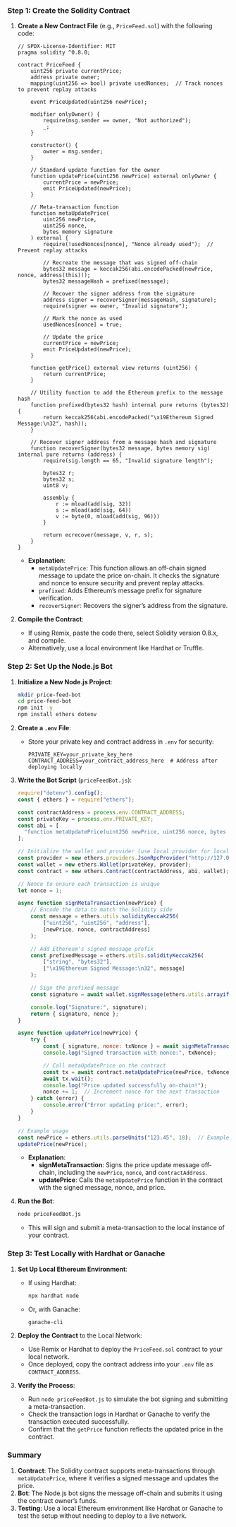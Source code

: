 

### Step 1: Create the Solidity Contract

1. **Create a New Contract File** (e.g., `PriceFeed.sol`) with the following code:

    ```solidity
    // SPDX-License-Identifier: MIT
    pragma solidity ^0.8.0;

    contract PriceFeed {
        uint256 private currentPrice;
        address private owner;
        mapping(uint256 => bool) private usedNonces;  // Track nonces to prevent replay attacks

        event PriceUpdated(uint256 newPrice);

        modifier onlyOwner() {
            require(msg.sender == owner, "Not authorized");
            _;
        }

        constructor() {
            owner = msg.sender;
        }

        // Standard update function for the owner
        function updatePrice(uint256 newPrice) external onlyOwner {
            currentPrice = newPrice;
            emit PriceUpdated(newPrice);
        }

        // Meta-transaction function
        function metaUpdatePrice(
            uint256 newPrice,
            uint256 nonce,
            bytes memory signature
        ) external {
            require(!usedNonces[nonce], "Nonce already used");  // Prevent replay attacks

            // Recreate the message that was signed off-chain
            bytes32 message = keccak256(abi.encodePacked(newPrice, nonce, address(this)));
            bytes32 messageHash = prefixed(message);

            // Recover the signer address from the signature
            address signer = recoverSigner(messageHash, signature);
            require(signer == owner, "Invalid signature");

            // Mark the nonce as used
            usedNonces[nonce] = true;

            // Update the price
            currentPrice = newPrice;
            emit PriceUpdated(newPrice);
        }

        function getPrice() external view returns (uint256) {
            return currentPrice;
        }

        // Utility function to add the Ethereum prefix to the message hash
        function prefixed(bytes32 hash) internal pure returns (bytes32) {
            return keccak256(abi.encodePacked("\x19Ethereum Signed Message:\n32", hash));
        }

        // Recover signer address from a message hash and signature
        function recoverSigner(bytes32 message, bytes memory sig) internal pure returns (address) {
            require(sig.length == 65, "Invalid signature length");

            bytes32 r;
            bytes32 s;
            uint8 v;

            assembly {
                r := mload(add(sig, 32))
                s := mload(add(sig, 64))
                v := byte(0, mload(add(sig, 96)))
            }

            return ecrecover(message, v, r, s);
        }
    }
    ```

    - **Explanation**:
        - `metaUpdatePrice`: This function allows an off-chain signed message to update the price on-chain. It checks the signature and nonce to ensure security and prevent replay attacks.
        - `prefixed`: Adds Ethereum’s message prefix for signature verification.
        - `recoverSigner`: Recovers the signer’s address from the signature.

2. **Compile the Contract**:
    - If using Remix, paste the code there, select Solidity version 0.8.x, and compile.
    - Alternatively, use a local environment like Hardhat or Truffle.

### Step 2: Set Up the Node.js Bot

1. **Initialize a New Node.js Project**:
    ```bash
    mkdir price-feed-bot
    cd price-feed-bot
    npm init -y
    npm install ethers dotenv
    ```

2. **Create a `.env` File**:
    - Store your private key and contract address in `.env` for security:

      ```plaintext
      PRIVATE_KEY=your_private_key_here
      CONTRACT_ADDRESS=your_contract_address_here  # Address after deploying locally
      ```

3. **Write the Bot Script** (`priceFeedBot.js`):

    ```javascript
    require("dotenv").config();
    const { ethers } = require("ethers");

    const contractAddress = process.env.CONTRACT_ADDRESS;
    const privateKey = process.env.PRIVATE_KEY;
    const abi = [
      "function metaUpdatePrice(uint256 newPrice, uint256 nonce, bytes memory signature) external",
    ];

    // Initialize the wallet and provider (use local provider for local testing)
    const provider = new ethers.providers.JsonRpcProvider("http://127.0.0.1:8545"); // Local provider
    const wallet = new ethers.Wallet(privateKey, provider);
    const contract = new ethers.Contract(contractAddress, abi, wallet);

    // Nonce to ensure each transaction is unique
    let nonce = 1;

    async function signMetaTransaction(newPrice) {
        // Encode the data to match the Solidity side
        const message = ethers.utils.solidityKeccak256(
            ["uint256", "uint256", "address"],
            [newPrice, nonce, contractAddress]
        );

        // Add Ethereum's signed message prefix
        const prefixedMessage = ethers.utils.solidityKeccak256(
            ["string", "bytes32"],
            ["\x19Ethereum Signed Message:\n32", message]
        );

        // Sign the prefixed message
        const signature = await wallet.signMessage(ethers.utils.arrayify(prefixedMessage));

        console.log("Signature:", signature);
        return { signature, nonce };
    }

    async function updatePrice(newPrice) {
        try {
            const { signature, nonce: txNonce } = await signMetaTransaction(newPrice);
            console.log("Signed transaction with nonce:", txNonce);

            // Call metaUpdatePrice on the contract
            const tx = await contract.metaUpdatePrice(newPrice, txNonce, signature);
            await tx.wait();
            console.log("Price updated successfully on-chain!");
            nonce += 1;  // Increment nonce for the next transaction
        } catch (error) {
            console.error("Error updating price:", error);
        }
    }

    // Example usage
    const newPrice = ethers.utils.parseUnits("123.45", 18);  // Example price
    updatePrice(newPrice);
    ```

    - **Explanation**:
        - **signMetaTransaction**: Signs the price update message off-chain, including the `newPrice`, `nonce`, and `contractAddress`.
        - **updatePrice**: Calls the `metaUpdatePrice` function in the contract with the signed message, nonce, and price.

4. **Run the Bot**:
    ```bash
    node priceFeedBot.js
    ```

    - This will sign and submit a meta-transaction to the local instance of your contract.

### Step 3: Test Locally with Hardhat or Ganache

1. **Set Up Local Ethereum Environment**:
   - If using Hardhat:
     ```bash
     npx hardhat node
     ```
   - Or, with Ganache:
     ```bash
     ganache-cli
     ```

2. **Deploy the Contract** to the Local Network:
   - Use Remix or Hardhat to deploy the `PriceFeed.sol` contract to your local network.
   - Once deployed, copy the contract address into your `.env` file as `CONTRACT_ADDRESS`.

3. **Verify the Process**:
   - Run `node priceFeedBot.js` to simulate the bot signing and submitting a meta-transaction.
   - Check the transaction logs in Hardhat or Ganache to verify the transaction executed successfully.
   - Confirm that the `getPrice` function reflects the updated price in the contract.

### Summary

1. **Contract**: The Solidity contract supports meta-transactions through `metaUpdatePrice`, where it verifies a signed message and updates the price.
2. **Bot**: The Node.js bot signs the message off-chain and submits it using the contract owner’s funds.
3. **Testing**: Use a local Ethereum environment like Hardhat or Ganache to test the setup without needing to deploy to a live network.
